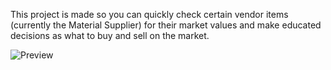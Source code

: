 This project is made so you can quickly check certain vendor items (currently the Material Supplier) for their market values and make educated decisions as what to buy and sell on the market.

![Preview](https://i.imgur.com/qOPphGq.png)
